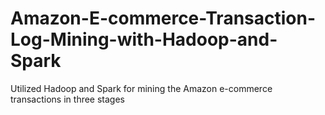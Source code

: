 # Amazon-E-commerce-Transaction-Log-Mining-with-Hadoop-and-Spark
Utilized Hadoop and Spark for mining the Amazon e-commerce transactions in three stages
